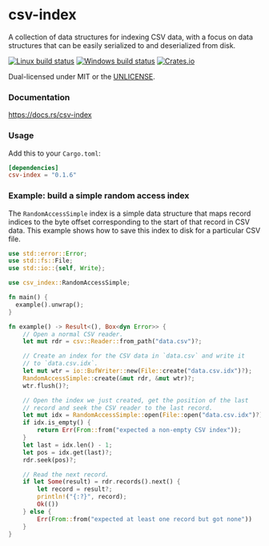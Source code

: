csv-index
=========
A collection of data structures for indexing CSV data, with a focus on data
structures that can be easily serialized to and deserialized from disk.

[![Linux build status](https://api.travis-ci.org/BurntSushi/rust-csv.png)](https://travis-ci.org/BurntSushi/rust-csv)
[![Windows build status](https://ci.appveyor.com/api/projects/status/github/BurntSushi/rust-csv?svg=true)](https://ci.appveyor.com/project/BurntSushi/rust-csv)
[![Crates.io](https://img.shields.io/crates/v/csv-index.svg)](https://crates.io/crates/csv-index)

Dual-licensed under MIT or the [UNLICENSE](https://unlicense.org/).

### Documentation

https://docs.rs/csv-index

### Usage

Add this to your `Cargo.toml`:

```toml
[dependencies]
csv-index = "0.1.6"
```

### Example: build a simple random access index

The `RandomAccessSimple` index is a simple data structure that maps record
indices to the byte offset corresponding to the start of that record in CSV
data. This example shows how to save this index to disk for a particular CSV
file.

```rust
use std::error::Error;
use std::fs::File;
use std::io::{self, Write};

use csv_index::RandomAccessSimple;

fn main() {
  example().unwrap();
}

fn example() -> Result<(), Box<dyn Error>> {
    // Open a normal CSV reader.
    let mut rdr = csv::Reader::from_path("data.csv")?;

    // Create an index for the CSV data in `data.csv` and write it
    // to `data.csv.idx`.
    let mut wtr = io::BufWriter::new(File::create("data.csv.idx")?);
    RandomAccessSimple::create(&mut rdr, &mut wtr)?;
    wtr.flush()?;

    // Open the index we just created, get the position of the last
    // record and seek the CSV reader to the last record.
    let mut idx = RandomAccessSimple::open(File::open("data.csv.idx")?)?;
    if idx.is_empty() {
        return Err(From::from("expected a non-empty CSV index"));
    }
    let last = idx.len() - 1;
    let pos = idx.get(last)?;
    rdr.seek(pos)?;

    // Read the next record.
    if let Some(result) = rdr.records().next() {
        let record = result?;
        println!("{:?}", record);
        Ok(())
    } else {
        Err(From::from("expected at least one record but got none"))
    }
}
```
